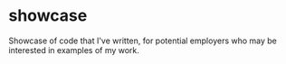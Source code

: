 # showcase
Showcase of code that I've written, for potential employers who may be interested in examples of my work.
